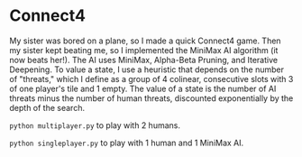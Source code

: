 # Connect4
My sister was bored on a plane, so I made a quick Connect4 game. Then my sister kept beating me, so I implemented the MiniMax AI algorithm (it now beats her!). The AI uses MiniMax, Alpha-Beta Pruning, and Iterative Deepening. To value a state, I use a heuristic that depends on the number of "threats," which I define as a group of 4 colinear, consecutive slots with 3 of one player's tile and 1 empty. The value of a state is the number of AI threats minus the number of human threats, discounted exponentially by the depth of the search.

`python multiplayer.py` to play with 2 humans.

`python singleplayer.py` to play with 1 human and 1 MiniMax AI.
